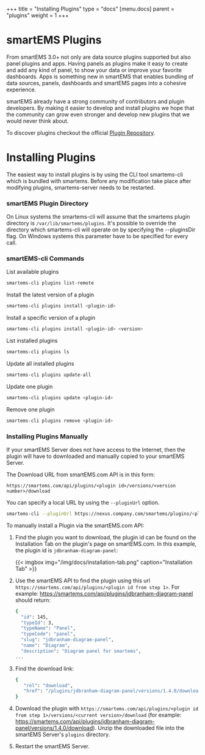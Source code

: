 +++
title = "Installing Plugins"
type = "docs"
[menu.docs]
parent = "plugins"
weight = 1
+++

# smartEMS Plugins

From smartEMS 3.0+ not only are data source plugins supported but also panel plugins and apps.
Having panels as plugins make it easy to create and add any kind of panel, to show your data
or improve your favorite dashboards. Apps is something new in smartEMS that enables
bundling of data sources, panels, dashboards and smartEMS pages into a cohesive experience.

smartEMS already have a strong community of contributors and plugin developers.
By making it easier to develop and install plugins we hope that the community
can grow even stronger and develop new plugins that we would never think about.

To discover plugins checkout the official [Plugin Repository](https://smartems.com/plugins).

# Installing Plugins

The easiest way to install plugins is by using the CLI tool smartems-cli which is bundled with smartems. Before any modification take place after modifying plugins, smartems-server needs to be restarted.

### smartEMS Plugin Directory

On Linux systems the smartems-cli will assume that the smartems plugin directory is `/var/lib/smartems/plugins`. It's possible to override the directory which smartems-cli will operate on by specifying the --pluginsDir flag. On Windows systems this parameter have to be specified for every call.

### smartEMS-cli Commands

List available plugins
```bash
smartems-cli plugins list-remote
```

Install the latest version of a plugin
```bash
smartems-cli plugins install <plugin-id>
```

Install a specific version of a plugin
```bash
smartems-cli plugins install <plugin-id> <version>
```

List installed plugins
```bash
smartems-cli plugins ls
```

Update all installed plugins
```bash
smartems-cli plugins update-all
```

Update one plugin
```bash
smartems-cli plugins update <plugin-id>
```

Remove one plugin
```bash
smartems-cli plugins remove <plugin-id>
```

### Installing Plugins Manually

If your smartEMS Server does not have access to the Internet, then the plugin will have to downloaded and manually copied to your smartEMS Server.

The Download URL from smartEMS.com API is in this form:

`https://smartems.com/api/plugins/<plugin id>/versions/<version number>/download`

You can specify a local URL by using the `--pluginUrl` option.
```bash
smartems-cli --pluginUrl https://nexus.company.com/smartems/plugins/<plugin-id>-<plugin-version>.zip plugins install <plugin-id>
```

To manually install a Plugin via the smartEMS.com API:

1. Find the plugin you want to download, the plugin id can be found on the Installation Tab on the plugin's page on smartEMS.com. In this example, the plugin id is `jdbranham-diagram-panel`:

    {{< imgbox img="/img/docs/installation-tab.png" caption="Installation Tab" >}}

2. Use the smartEMS API to find the plugin using this url `https://smartems.com/api/plugins/<plugin id from step 1>`. For example: https://smartems.com/api/plugins/jdbranham-diagram-panel should return:
    ```bash
    {
      "id": 145,
      "typeId": 3,
      "typeName": "Panel",
      "typeCode": "panel",
      "slug": "jdbranham-diagram-panel",
      "name": "Diagram",
      "description": "Diagram panel for smartems",
    ...
    ```

3. Find the download link:
    ```bash
    {
       "rel": "download",
       "href": "/plugins/jdbranham-diagram-panel/versions/1.4.0/download"
    }
    ```

4. Download the plugin with `https://smartems.com/api/plugins/<plugin id from step 1>/versions/<current version>/download` (for example: https://smartems.com/api/plugins/jdbranham-diagram-panel/versions/1.4.0/download). Unzip the downloaded file into the smartEMS Server's `plugins` directory.

5. Restart the smartEMS Server.
